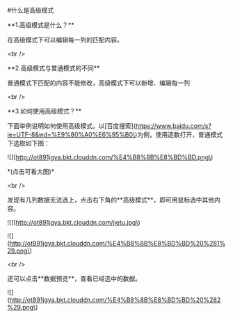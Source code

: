 \#什么是高级模式





\*\*1.高级模式是什么？\*\*





在高级模式下可以编辑每一列的匹配内容。



 &lt;br /&gt;



\*\*2.高级模式与普通模式的不同\*\*



普通模式下匹配的内容不能修改，高级模式下可以新增、编辑每一列

 &lt;br /&gt;



\*\*3.如何使用高级模式？\*\*



下面举例说明如何使用高级模式。以\[百度搜索\]\(https://www.baidu.com/s?ie=UTF-8&wd=%E9%80%A0%E6%95%B0\)为例，使用造数打开，普通模式下选取如下图：



!\[\]\(http://ot891jgya.bkt.clouddn.com/%E4%B8%8B%E8%BD%BD.png\)



\*\(点击可看大图\)\*



 &lt;br /&gt;



发现有几列数据无法选上，点击右下角的\*\*高级模式\*\*，即可用鼠标选中其他内容。



!\[\]\(http://ot891jgya.bkt.clouddn.com/jietu.jpg\)



!\[\]\(http://ot891jgya.bkt.clouddn.com/%E4%B8%8B%E8%BD%BD%20%281%29.png\)

 &lt;br /&gt;



还可以点击\*\*数据预览\*\*，查看已经选中的数据。



!\[\]\(http://ot891jgya.bkt.clouddn.com/%E4%B8%8B%E8%BD%BD%20%282%29.png\)

